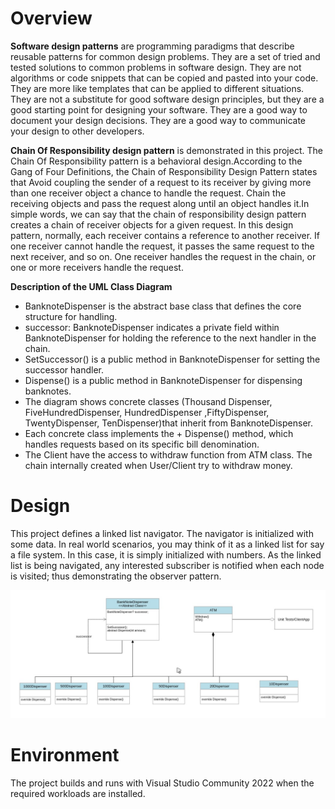 
# Overview
**Software design patterns** are programming paradigms that describe reusable patterns for common design problems. They are a set of tried and tested solutions to common problems in software design. They are not algorithms or code snippets that can be copied and pasted into your code. They are more like templates that can be applied to different situations. They are not a substitute for good software design principles, but they are a good starting point for designing your software. They are a good way to document your design decisions. They are a good way to communicate your design to other developers.

**Chain Of Responsibility design pattern** is demonstrated in this project. The Chain Of Responsibility pattern is a behavioral design.According to the Gang of Four Definitions, the Chain of Responsibility Design Pattern states that Avoid coupling the sender of a request to its receiver by giving more than one receiver object a chance to handle the request. Chain the receiving objects and pass the request along until an object handles it.In simple words, we can say that the chain of responsibility design pattern creates a chain of receiver objects for a given request. In this design pattern, normally, each receiver contains a reference to another receiver. If one receiver cannot handle the request, it passes the same request to the next receiver, and so on. One receiver handles the request in the chain, or one or more receivers handle the request. 

**Description of the UML Class Diagram** 
- BanknoteDispenser is the abstract base class that defines the core structure for handling.
- successor: BanknoteDispenser indicates a private field within BanknoteDispenser for holding the reference to the next handler in the chain.
- SetSuccessor() is a public method in BanknoteDispenser for setting the successor handler.
- Dispense() is a public method in BanknoteDispenser for dispensing banknotes.
- The diagram shows  concrete classes (Thousand Dispenser, FiveHundredDispenser, HundredDispenser ,FiftyDispenser, TwentyDispenser, TenDispenser)that inherit from BanknoteDispenser.
- Each concrete class implements the + Dispense() method, which handles requests based on its specific bill denomination.
- The Client have the access to withdraw function from ATM class. The chain internally created when User/Client try to withdraw money.

# Design
This project defines a linked list navigator. The navigator is initialized with some data. In real world scenarios, you may think of it as a linked list for say a file system. In this case, it is simply initialized with numbers. As the linked list is being navigated, any interested subscriber is notified when each node is visited; thus demonstrating the observer pattern.

![Class diagram](ClassDiagram..jpeg)

# Environment
The project builds and runs with Visual Studio Community 2022 when the required workloads are installed.
